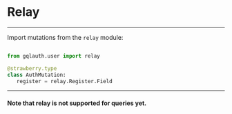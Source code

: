 # Relay

---

Import mutations from the ``relay`` module:

```python

from gqlauth.user import relay

@strawberry.type
class AuthMutation:
   register = relay.Register.Field
```
___

#### Note that relay is not supported for queries yet.
